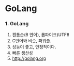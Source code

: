 # GoLang

### 1. GoLang
1. 켄톰슨(B 언어), 롭파이크(UTF8
2. C언어와 비슷, 파워플.
3. 성능이 좋고, 안정적이다.
4. 빠른 생산성
5. http://golang.org